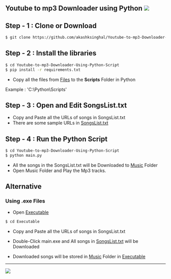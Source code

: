 ## Youtube to mp3 Downloader using Python [![](https://img.shields.io/badge/Python%20-v3.7-red)](https://www.python.org/downloads/release/python-370/)

## Step - 1 : Clone or Download

```sh
$ git clone https://github.com/akashksinghal/Youtube-to-mp3-Downloader-Using-Python.git
```

## Step - 2 : Install the libraries

```sh
$ cd Youtube-to-mp3-Downloader-Using-Python-Script
$ pip install -r requirements.txt
```
  - Copy all the files from [Files](/Files) to the <b>Scripts</b> Folder in Python
  
  Example : 'C:\Python\Scripts\'

## Step - 3 : Open and Edit SongsList.txt

 - Copy and Paste all the URLs of songs in SongsList.txt
 - There are some sample URLs in [SongsList.txt](/SongsList.txt)

## Step - 4 : Run the Python Script
```sh
$ cd Youtube-to-mp3-Downloader-Using-Python-Script
$ python main.py
```
- All the songs in the SongsList.txt will be Downloaded to [Music](/Music) Folder 
- Open Music Folder and Play the Mp3 tracks.

## Alternative

### Using .exe Files

- Open [Executable](/Executable) 
```sh
$ cd Executable
````
- Copy and Paste all the URLs of songs in SongsList.txt

- Double-Click main.exe and All songs in [SongsList.txt](/Executable/SongsList.txt) will be Downloaded
- Downloaded songs will be stored in [Music](/Executable/Music) Folder in [Executable](/Executable)


----
[![](https://img.shields.io/badge/Made%20With%20❤️%20By-akashksinghal-red)](https://github.com/akashksinghal)
